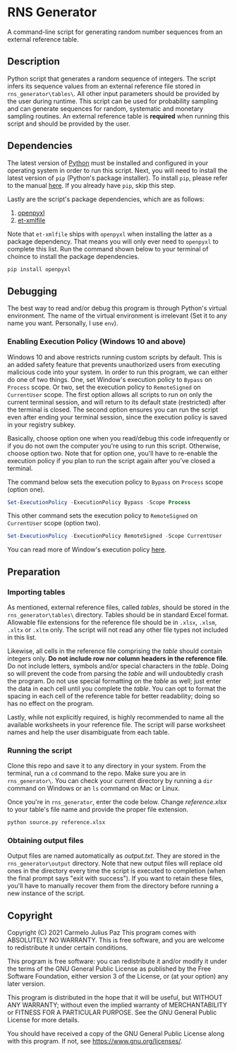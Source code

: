 # RNS Generator
A command-line script for generating random number sequences from an external reference table.

## Description
Python script that generates a random sequence of integers. The script infers its sequence values from an external reference file stored in `rns_generator\tables\`. All other input parameters should be provided by the user during runtime. This script can be used for probability sampling and can generate sequences for random, systematic and monetary sampling routines. An external reference table is **required** when running this script and should be provided by the user.

## Dependencies
The latest version of [Python](https://www.python.org/downloads/) must be installed and configured in your operating system in order to run this script. Next, you will need to install the latest version of `pip` (Python's package installer). To install `pip`, please refer to the manual [here](https://pip.pypa.io/en/stable/installation/). If you already have `pip`, skip this step. 

Lastly are the script's package dependencies, which are as follows:
1. [openpyxl](https://pypi.org/project/openpyxl/)
2. [et-xmlfile](#)

Note that `et-xmlfile` ships with `openpyxl` when installing the latter as a package dependency. That means you will only ever need to `openpyxl` to complete this list. Run the command shown below to your terminal of choince to install the package dependencies.

```python
pip install openpyxl
```

## Debugging
The best way to read and/or debug this program is through Python's virtual environment. The name of the virtual environment is irrelevant (Set it to any name you want. Personally, I use `env`).

### Enabling Execution Policy (Windows 10 and above)
Windows 10 and above restricts running custom scripts by default. This is an added safety feature that prevents unauthorized users from executing malicious code into your system. In order to run this program, we can either do one of two things. One, set Window's execution policy to `Bypass` on `Process` scope. Or two, set the execution policy to `RemoteSigned` on `CurrentUser` scope. The first option allows all scripts to run on only the current terminal session, and will return to its default state (restricted) after the terminal is closed. The second option ensures you can run the script even after ending your terminal session, since the execution policy is saved in your registry subkey.

Basically, choose option one when you read/debug this code infrequently or if you do not own the computer you're using to run this script. Otherwise, choose option two. Note that for option one, you'll have to re-enable the execution policy if you plan to run the script again after you've closed a terminal.

The command below sets the execution policy to `Bypass` on `Process` scope (option one).
```powershell
Set-ExecutionPolicy -ExecutionPolicy Bypass -Scope Process
```

This other command sets the execution policy to `RemoteSigned` on `CurrentUser` scope (option two). 
```powershell
Set-ExecutionPolicy -ExecutionPolicy RemoteSigned -Scope CurrentUser
```

You can read more of Window's execution policy [here](https://docs.microsoft.com/en-us/powershell/module/microsoft.powershell.core/about/about_execution_policies?view=powershell-7.1).

## Preparation
### Importing tables
As mentioned, external reference files, called *tables*, should be stored in the `rns_generator\tables\` directory. Tables should be in standard Excel format. Allowable file extensions for the reference file should be in `.xlsx`, `.xlsm`, `.xltx` or `.xltm` only. The script will not read any other file types not included in this list.

Likewise, all cells in the reference file comprising the *table* should contain integers only. **Do not include row nor column headers in the reference file**. Do not include letters, symbols and/or special characters in the *table*. Doing so will prevent the code from parsing the *table* and will undoubtedly crash the program. Do not use special formatting on the *table* as well; just enter the data in each cell until you complete the *table*. You can opt to format the spacing in each cell of the reference table for better readability; doing so has no effect on the program.

Lastly, while not explicitly required, is highly recommended to name all the available worksheets in your reference file. The script will parse worksheet names and help the user disambiguate from each table. 

### Running the script
Clone this repo and save it to any directory in your system. From the terminal, run a `cd` command to the repo. Make sure you are in `rns_generator\`. You can check your current directory by running a `dir` command on Windows or an `ls` command on Mac or Linux.

Once you're in `rns_generator`, enter the code below. Change *reference.xlsx* to your table's file name and provide the proper file extension.

```python
python source.py reference.xlsx
```

### Obtaining output files
Output files are named automatically as *output.txt*. They are stored in the `rns_generator\output` directory. Note that new output files will replace old ones in the directory every time the script is executed to completion (when the final prompt says "exit with success"). If you want to retain these files, you'll have to manually recover them from the directory before running a new instance of the script.

## Copyright
Copyright (C) 2021  Carmelo Julius Paz
This program comes with ABSOLUTELY NO WARRANTY. This is free software, and you are welcome to redistribute it under certain conditions.

This program is free software: you can redistribute it and/or modify it under the terms of the GNU General Public License as published by the Free Software Foundation, either version 3 of the License, or (at your option) any later version.

This program is distributed in the hope that it will be useful, but WITHOUT ANY WARRANTY; without even the implied warranty of MERCHANTABILITY or FITNESS FOR A PARTICULAR PURPOSE. See the GNU General Public License for more details.

You should have received a copy of the GNU General Public License along with this program.  If not, see <https://www.gnu.org/licenses/>.

